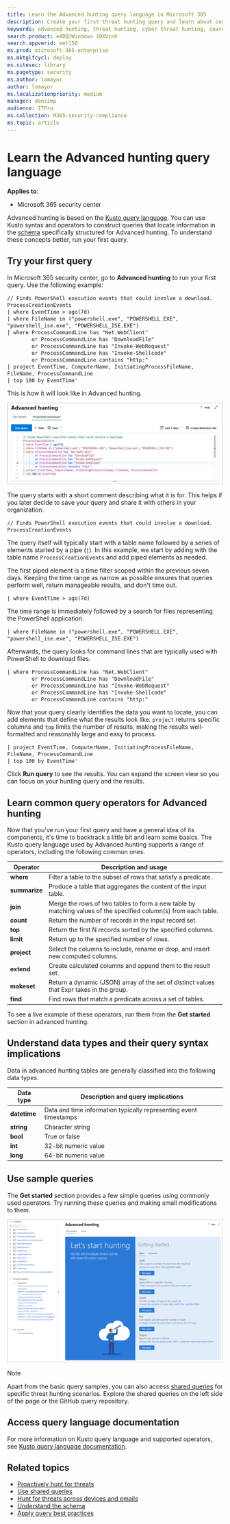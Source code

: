 ```yaml
---
title: Learn the Advanced hunting query language in Microsoft 365
description: Create your first threat hunting query and learn about common operators and other aspects of the Advanced hunting query language
keywords: advanced hunting, threat hunting, cyber threat hunting, search, query, language, learn, first query, telemetry, events, telemetry, custom detections, schema, kusto, operators, data types
search.product: eADQiWindows 10XVcnh
search.appverid: met150
ms.prod: microsoft-365-enterprise
ms.mktglfcycl: deploy
ms.sitesec: library
ms.pagetype: security
ms.author: lomayor
author: lomayor
ms.localizationpriority: medium
manager: dansimp
audience: ITPro
ms.collection: M365-security-compliance 
ms.topic: article
---
```


# Learn the Advanced hunting query language

**Applies to**:
- Microsoft 365 security center

Advanced hunting is based on the [Kusto query language](https://docs.microsoft.com/azure/kusto/query/). You can use Kusto syntax and operators to construct queries that locate information in the [schema](advanced-hunting-schema-tables.md) specifically structured for Advanced hunting. To understand these concepts better, run your first query.

## Try your first query

In Microsoft 365 security center, go to **Advanced hunting** to run your first query. Use the following example:

```
// Finds PowerShell execution events that could involve a download.
ProcessCreationEvents  
| where EventTime > ago(7d)
| where FileName in ("powershell.exe", "POWERSHELL.EXE", "powershell_ise.exe", "POWERSHELL_ISE.EXE") 
| where ProcessCommandLine has "Net.WebClient"
        or ProcessCommandLine has "DownloadFile"
        or ProcessCommandLine has "Invoke-WebRequest"
        or ProcessCommandLine has "Invoke-Shellcode"
        or ProcessCommandLine contains "http:"
| project EventTime, ComputerName, InitiatingProcessFileName, FileName, ProcessCommandLine
| top 100 by EventTime'
```

This is how it will look like in Advanced hunting.

![Image of Microsoft Defender ATP Advanced hunting query](../images/advanced-hunting-query-example.png)

The query starts with a short comment describing what it is for. This helps if you later decide to save your query and share it with others in your organization.

```
// Finds PowerShell execution events that could involve a download.
ProcessCreationEvents
```

The query itself will typically start with a table name followed by a series of elements started by a pipe (`|`). In this example, we start by adding  with the table name `ProcessCreationEvents` and add piped elements as needed.

The first piped element is a time filter scoped within the previous seven days. Keeping the time range as narrow as possible ensures that queries perform well, return manageable results, and don't time out.

```
| where EventTime > ago(7d)
```

The time range is immediately followed by a search for files representing the PowerShell application.

```
| where FileName in ("powershell.exe", "POWERSHELL.EXE", "powershell_ise.exe", "POWERSHELL_ISE.EXE")
```

Afterwards, the query looks for command lines that are typically used with PowerShell to download files.

```
| where ProcessCommandLine has "Net.WebClient"
        or ProcessCommandLine has "DownloadFile"
        or ProcessCommandLine has "Invoke-WebRequest"
        or ProcessCommandLine has "Invoke-Shellcode"
        or ProcessCommandLine contains "http:"
```

Now that your query clearly identifies the data you want to locate, you can add elements that define what the results look like. `project` returns specific columns and `top` limits the number of results, making the results well-formatted and reasonably large and easy to process.

```
| project EventTime, ComputerName, InitiatingProcessFileName, FileName, ProcessCommandLine
| top 100 by EventTime'
```

Click **Run query** to see the results. You can expand the screen view so you can focus on your hunting query and the results.

## Learn common query operators for Advanced hunting

Now that you've run your first query and have a general idea of its components, it's time to backtrack a little bit and learn some basics. The Kusto query language used by Advanced hunting supports a range of operators, including the following common ones.

| Operator | Description and usage |
|--|--|
| **where** | Filter a table to the subset of rows that satisfy a predicate. |
| **summarize** | Produce a table that aggregates the content of the input table. |
| **join** | Merge the rows of two tables to form a new table by matching values of the specified column(s) from each table. |
| **count** | Return the number of records in the input record set. |
| **top** | Return the first N records sorted by the specified columns. |
| **limit** | Return up to the specified number of rows. |
| **project** | Select the columns to include, rename or drop, and insert new computed columns. |
| **extend** | Create calculated columns and append them to the result set. |
| **makeset** |  Return a dynamic (JSON) array of the set of distinct values that Expr takes in the group. |
| **find** | Find rows that match a predicate across a set of tables. |

To see a live example of these operators, run them from the **Get started** section in advanced hunting.

## Understand data types and their query syntax implications

Data in advanced hunting tables are generally classified into the following data types.

| Data type | Description and query implications |
|--|--|
| **datetime** | Data and time information typically representing event timestamps |
| **string** | Character string |
| **bool** | True or false |
| **int** | 32-bit numeric value  |
| **long** | 64-bit numeric value |

## Use sample queries

The **Get started** section provides a few simple queries using commonly used operators. Try running these queries and making small modifications to them.

![Image of Advanced hunting window](../images/atp-advanced-hunting.png)

>[!NOTE]
>Apart from the basic query samples, you can also access [shared queries](advanced-hunting-shared-queries.md) for specific threat hunting scenarios. Explore the shared queries on the left side of the page or the GitHub query repository.

## Access query language documentation

For more information on Kusto query language and supported operators, see [Kusto query language documentation](https://docs.microsoft.com/azure/kusto/query/).

## Related topics
- [Proactively hunt for threats](advanced-hunting-overview.md)
- [Use shared queries](advanced-hunting-shared-queries.md)
- [Hunt for threats across devices and emails](advanced-hunting-query-emails-devices.md)
- [Understand the schema](advanced-hunting-schema-tables.md)
- [Apply query best practices](advanced-hunting-best-practices.md)